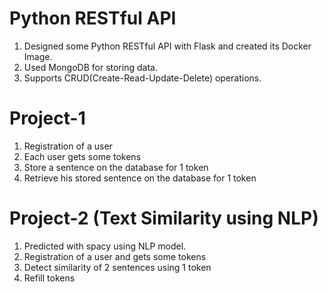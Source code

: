 # Python RESTful API

1. Designed some Python RESTful API with Flask and created its Docker Image. <br/>
2. Used MongoDB for storing data. <br/>
3. Supports CRUD(Create-Read-Update-Delete) operations. <br/>

# Project-1

1. Registration of a user <br/>
2. Each user gets some tokens <br/>
3. Store a sentence on the database for 1 token <br/>
4. Retrieve his stored sentence on the database for 1 token <br/>

# Project-2 (Text Similarity using NLP)

1. Predicted with spacy using NLP model. <br/>
2. Registration of a user and gets some tokens<br/>
3. Detect similarity of 2 sentences using 1 token<br/>
4. Refill tokens <br/>
